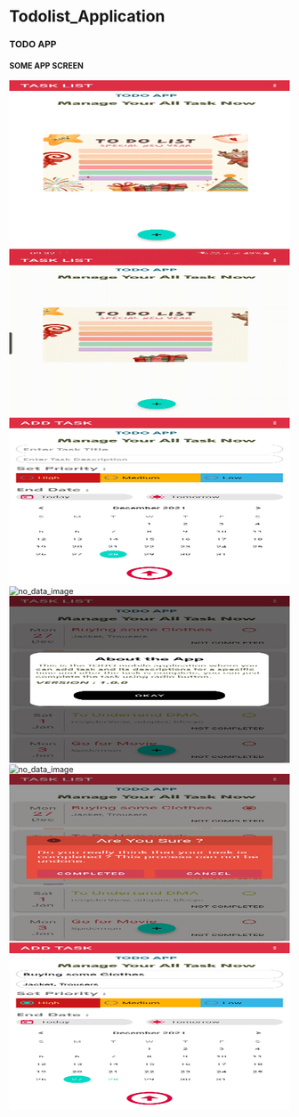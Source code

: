# Todolist_Application

<h3> TODO APP </h3>

<h4> SOME APP SCREEN </h4>

<div class="row">
<div class="col-md-6">
<img src="images/no_data.jpg" alt="no_data_image" height="300px" width="1000px" />
</div>
<div class="col-md-6">
<img src="images/no_data.gif" alt="no_data_image" height="300px" width="1000px" />
</div>
<div class="col-md-6">
<img src="images/add_task.jpg" alt="no_data_image" height="300px" width="1000px" />
</div>
<div class="col-md-6">
<img src="images/add_task.gif" alt="no_data_image" height="300px" width="1000px" />
</div>
<div class="col-md-6">
<img src="images/about.jpg" alt="no_data_image" height="300px" width="1000px" />
</div>
<div class="col-md-6">
<img src="images/contact_ss.gif" alt="no_data_image" height="300px" width="1000px" />
</div>
<div class="col-md-6">
<img src="images/complete_delete_task.jpg" alt="no_data_image" height="300px" width="1000px" />
</div>
<div class="col-md-6">
<img src="images/update_task.jpg" alt="no_data_image" height="300px" width="1000px" />
</div>
</div>
